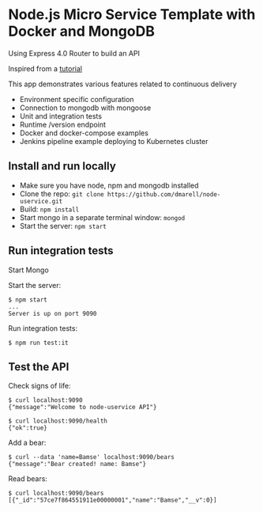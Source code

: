 # Node.js Micro Service Template with Docker and MongoDB

Using Express 4.0 Router to build an API

Inspired from a [tutorial](http://scotch.io/tutorials/javascript/build-a-restful-api-using-node-and-express-4)

This app demonstrates various features related to continuous delivery

- Environment specific configuration
- Connection to mongodb with mongoose
- Unit and integration tests
- Runtime /version endpoint
- Docker and docker-compose examples
- Jenkins pipeline example deploying to Kubernetes cluster

## Install and run locally

- Make sure you have node, npm and mongodb installed
- Clone the repo: `git clone https://github.com/dmarell/node-uservice.git`
- Build: `npm install`
- Start mongo in a separate terminal window: `mongod`
- Start the server: `npm start`

## Run integration tests

Start Mongo

Start the server:
```
$ npm start
...
Server is up on port 9090
```

Run integration tests:

```
$ npm run test:it
```

## Test the API

Check signs of life:
```
$ curl localhost:9090
{"message":"Welcome to node-uservice API"}
```

```
$ curl localhost:9090/health
{"ok":true}
```

Add a bear:
```
$ curl --data 'name=Bamse' localhost:9090/bears
{"message":"Bear created! name: Bamse"}
```

Read bears:
```
$ curl localhost:9090/bears
[{"_id":"57ce7f864551911e00000001","name":"Bamse","__v":0}]
```
